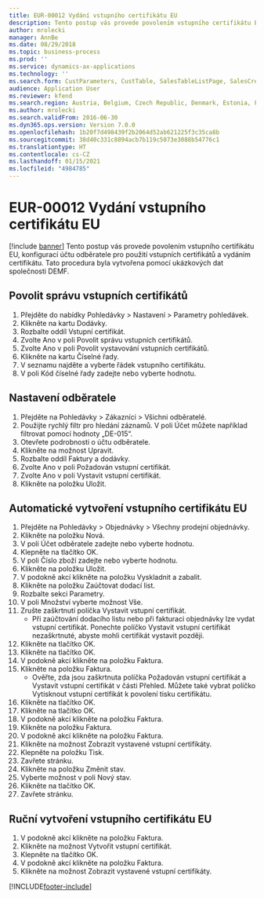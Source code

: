 ```yaml
---
title: EUR-00012 Vydání vstupního certifikátu EU
description: Tento postup vás provede povolením vstupního certifikátu EU, konfigurací účtu odběratele pro použití vstupních certifikátů a vydáním certifikátu.
author: mrolecki
manager: AnnBe
ms.date: 08/29/2018
ms.topic: business-process
ms.prod: ''
ms.service: dynamics-ax-applications
ms.technology: ''
ms.search.form: CustParameters, CustTable, SalesTableListPage, SalesCreateOrder, SalesTable, SalesEditLines,  CustInvoiceJournal, CustEntryCertificateJour_W, SrsReportViewerForm
audience: Application User
ms.reviewer: kfend
ms.search.region: Austria, Belgium, Czech Republic, Denmark, Estonia, Finland, France, Germany, Hungary, Ireland, Italy, Latvia, Lithuania, Netherlands, Poland, Spain, Sweden, United Kingdom
ms.author: mrolecki
ms.search.validFrom: 2016-06-30
ms.dyn365.ops.version: Version 7.0.0
ms.openlocfilehash: 1b20f7d498439f2b2064d52ab621225f3c35ca8b
ms.sourcegitcommit: 38d40c331c8894acb7b119c5073e3088b54776c1
ms.translationtype: HT
ms.contentlocale: cs-CZ
ms.lasthandoff: 01/15/2021
ms.locfileid: "4984785"
---
```

# <a name="eur-00012-issue-an-eu-entry-certificate"></a>EUR-00012 Vydání vstupního certifikátu EU

[!include [banner](../../includes/banner.md)]
Tento postup vás provede povolením vstupního certifikátu EU, konfigurací účtu odběratele pro použití vstupních certifikátů a vydáním certifikátu. Tato procedura byla vytvořena pomocí ukázkových dat společnosti DEMF.


## <a name="enable-entry-certificate-management"></a>Povolit správu vstupních certifikátů
1. Přejděte do nabídky Pohledávky > Nastavení > Parametry pohledávek.
2. Klikněte na kartu Dodávky.
3. Rozbalte oddíl Vstupní certifikát.
4. Zvolte Ano v poli Povolit správu vstupních certifikátů.
5. Zvolte Ano v poli Povolit vystavování vstupních certifikátů.
6. Klikněte na kartu Číselné řady.
7. V seznamu najděte a vyberte řádek vstupního certifikátu.
8. V poli Kód číselné řady zadejte nebo vyberte hodnotu.

## <a name="set-up-a-customer"></a>Nastavení odběratele
1. Přejděte na Pohledávky > Zákazníci > Všichni odběratelé.
2. Použijte rychlý filtr pro hledání záznamů. V poli Účet můžete například filtrovat pomocí hodnoty „DE-015“.
3. Otevřete podrobnosti o účtu odběratele.
4. Klikněte na možnost Upravit.
5. Rozbalte oddíl Faktury a dodávky.
6. Zvolte Ano v poli Požadován vstupní certifikát.
7. Zvolte Ano v poli Vystavit vstupní certifikát.
8. Klikněte na položku Uložit.

## <a name="create-an-eu-entry-certificate-automatically"></a>Automatické vytvoření vstupního certifikátu EU
1. Přejděte na Pohledávky > Objednávky > Všechny prodejní objednávky.
2. Klikněte na položku Nová.
3. V poli Účet odběratele zadejte nebo vyberte hodnotu.
4. Klepněte na tlačítko OK.
5. V poli Číslo zboží zadejte nebo vyberte hodnotu.
6. Klikněte na položku Uložit.
7. V podokně akcí klikněte na položku Vyskladnit a zabalit.
8. Klikněte na položku Zaúčtovat dodací list.
9. Rozbalte sekci Parametry.
10. V poli Množství vyberte možnost Vše.
11. Zrušte zaškrtnutí políčka Vystavit vstupní certifikát.
    * Při zaúčtování dodacího listu nebo při fakturaci objednávky lze vydat vstupní certifikát. Ponechte políčko Vystavit vstupní certifikát nezaškrtnuté, abyste mohli certifikát vystavit později.  
12. Klikněte na tlačítko OK.
13. Klikněte na tlačítko OK.
14. V podokně akcí klikněte na položku Faktura.
15. Klikněte na položku Faktura.
    * Ověřte, zda jsou zaškrtnuta políčka Požadován vstupní certifikát a Vystavit vstupní certifikát v části Přehled.  Můžete také vybrat políčko Vytisknout vstupní certifikát k povolení tisku certifikátu.  
16. Klikněte na tlačítko OK.
17. Klikněte na tlačítko OK.
18. V podokně akcí klikněte na položku Faktura.
19. Klikněte na položku Faktura.
20. V podokně akcí klikněte na položku Faktura.
21. Klikněte na možnost Zobrazit vystavené vstupní certifikáty.
22. Klepněte na položku Tisk.
23. Zavřete stránku.
24. Klikněte na položku Změnit stav.
25. Vyberte možnost v poli Nový stav.
26. Klikněte na tlačítko OK.
27. Zavřete stránku.

## <a name="create-an-eu-entry-certificate-manually"></a>Ruční vytvoření vstupního certifikátu EU
1. V podokně akcí klikněte na položku Faktura.
2. Klikněte na možnost Vytvořit vstupní certifikát.
3. Klepněte na tlačítko OK.
4. V podokně akcí klikněte na položku Faktura.
5. Klikněte na možnost Zobrazit vystavené vstupní certifikáty.



[!INCLUDE[footer-include](../../../includes/footer-banner.md)]